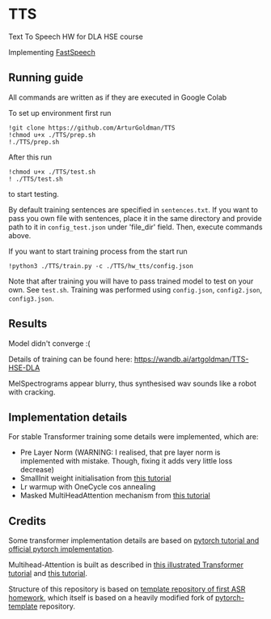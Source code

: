 # TTS
Text To Speech HW for DLA HSE course

Implementing [FastSpeech](https://arxiv.org/pdf/1905.09263.pdf)

## Running guide

All commands are written as if they are executed in Google Colab

To set up environment first run
```
!git clone https://github.com/ArturGoldman/TTS
!chmod u+x ./TTS/prep.sh
!./TTS/prep.sh
```

After this run
```
!chmod u+x ./TTS/test.sh
! ./TTS/test.sh
```
to start testing.

By default training sentences are specified in `sentences.txt`. If you want to pass you own file with sentences,
place it in the same directory and provide path to it in `config_test.json` under 'file_dir' field. Then, execute commands above.

If you want to start training process from the start run
```
!python3 ./TTS/train.py -c ./TTS/hw_tts/config.json
```
Note that after training you will have to pass trained model to test on your own. See `test.sh`. Training was performed using `config.json`, `config2.json`, `config3.json`.

## Results
Model didn't converge :(

Details of training can be found here: https://wandb.ai/artgoldman/TTS-HSE-DLA

MelSpectrograms appear blurry, thus synthesised wav sounds like a robot with cracking.

## Implementation details
For stable Transformer training some details were implemented, which are:
- Pre Layer Norm (WARNING: I realised, that pre layer norm is implemented with mistake. Though, fixing it adds very little loss decrease)
- SmallInit weight initialisation from [this tutorial](https://tnq177.github.io/data/transformers_without_tears.pdf)
- Lr warmup with OneCycle cos annealing
- Masked MultiHeadAttention mechanism from [this tutorial](https://uvadlc-notebooks.readthedocs.io/en/latest/tutorial_notebooks/tutorial6/Transformers_and_MHAttention.html)

## Credits
Some transformer implementation details are based on 
[pytorch tutorial and official pytorch implementation](https://pytorch.org/tutorials/beginner/translation_transformer.html).

Multihead-Attention is built as described in [this illustrated Transformer tutorial](https://jalammar.github.io/illustrated-transformer/) and 
[this tutorial](https://uvadlc-notebooks.readthedocs.io/en/latest/tutorial_notebooks/tutorial6/Transformers_and_MHAttention.html).

Structure of this repository is based on [template repository of first ASR homework](https://github.com/WrathOfGrapes/asr_project_template),
which itself is based on a heavily modified fork
of [pytorch-template](https://github.com/victoresque/pytorch-template) repository.
